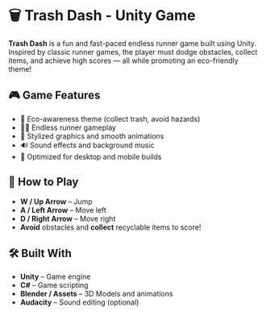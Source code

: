 # 🗑️ Trash Dash - Unity Game

**Trash Dash** is a fun and fast-paced endless runner game built using Unity. Inspired by classic runner games, the player must dodge obstacles, collect items, and achieve high scores — all while promoting an eco-friendly theme!

## 🎮 Game Features

- 🌿 Eco-awareness theme (collect trash, avoid hazards)
- 🏃‍♂️ Endless runner gameplay
- 🎨 Stylized graphics and smooth animations
- 🔊 Sound effects and background music
- 📱 Optimized for desktop and mobile builds

## 🚀 How to Play

- **W / Up Arrow** – Jump  
- **A / Left Arrow** – Move left  
- **D / Right Arrow** – Move right  
- **Avoid** obstacles and **collect** recyclable items to score!

## 🛠️ Built With

- **Unity** – Game engine  
- **C#** – Game scripting  
- **Blender / Assets** – 3D Models and animations  
- **Audacity** – Sound editing (optional)
